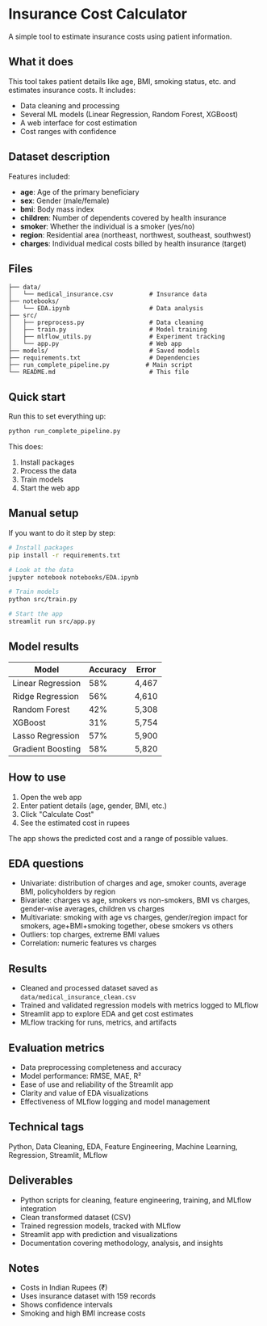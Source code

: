 # Insurance Cost Calculator

A simple tool to estimate insurance costs using patient information.

## What it does

This tool takes patient details like age, BMI, smoking status, etc. and estimates insurance costs. It includes:

- Data cleaning and processing
- Several ML models (Linear Regression, Random Forest, XGBoost)
- A web interface for cost estimation
- Cost ranges with confidence

## Dataset description

Features included:

- **age**: Age of the primary beneficiary
- **sex**: Gender (male/female)
- **bmi**: Body mass index
- **children**: Number of dependents covered by health insurance
- **smoker**: Whether the individual is a smoker (yes/no)
- **region**: Residential area (northeast, northwest, southeast, southwest)
- **charges**: Individual medical costs billed by health insurance (target)

## Files

```
├── data/
│   └── medical_insurance.csv          # Insurance data
├── notebooks/
│   └── EDA.ipynb                      # Data analysis
├── src/
│   ├── preprocess.py                  # Data cleaning
│   ├── train.py                       # Model training
│   ├── mlflow_utils.py                # Experiment tracking
│   └── app.py                         # Web app
├── models/                            # Saved models
├── requirements.txt                   # Dependencies
├── run_complete_pipeline.py          # Main script
└── README.md                          # This file
```

## Quick start

Run this to set everything up:

```bash
python run_complete_pipeline.py
```

This does:
1. Install packages
2. Process the data
3. Train models
4. Start the web app

## Manual setup

If you want to do it step by step:

```bash
# Install packages
pip install -r requirements.txt

# Look at the data
jupyter notebook notebooks/EDA.ipynb

# Train models
python src/train.py

# Start the app
streamlit run src/app.py
```

## Model results

| Model | Accuracy | Error |
|-------|----------|-------|
| Linear Regression | 58% | 4,467 |
| Ridge Regression | 56% | 4,610 |
| Random Forest | 42% | 5,308 |
| XGBoost | 31% | 5,754 |
| Lasso Regression | 57% | 5,900 |
| Gradient Boosting | 58% | 5,820 |

## How to use

1. Open the web app
2. Enter patient details (age, gender, BMI, etc.)
3. Click "Calculate Cost"
4. See the estimated cost in rupees

The app shows the predicted cost and a range of possible values.

## EDA questions

- Univariate: distribution of charges and age, smoker counts, average BMI, policyholders by region
- Bivariate: charges vs age, smokers vs non-smokers, BMI vs charges, gender-wise averages, children vs charges
- Multivariate: smoking with age vs charges, gender/region impact for smokers, age+BMI+smoking together, obese smokers vs others
- Outliers: top charges, extreme BMI values
- Correlation: numeric features vs charges

## Results

- Cleaned and processed dataset saved as `data/medical_insurance_clean.csv`
- Trained and validated regression models with metrics logged to MLflow
- Streamlit app to explore EDA and get cost estimates
- MLflow tracking for runs, metrics, and artifacts

## Evaluation metrics

- Data preprocessing completeness and accuracy
- Model performance: RMSE, MAE, R²
- Ease of use and reliability of the Streamlit app
- Clarity and value of EDA visualizations
- Effectiveness of MLflow logging and model management

## Technical tags

Python, Data Cleaning, EDA, Feature Engineering, Machine Learning, Regression, Streamlit, MLflow

## Deliverables

- Python scripts for cleaning, feature engineering, training, and MLflow integration
- Clean transformed dataset (CSV)
- Trained regression models, tracked with MLflow
- Streamlit app with prediction and visualizations
- Documentation covering methodology, analysis, and insights
## Notes

- Costs in Indian Rupees (₹)
- Uses insurance dataset with 159 records
- Shows confidence intervals
- Smoking and high BMI increase costs
